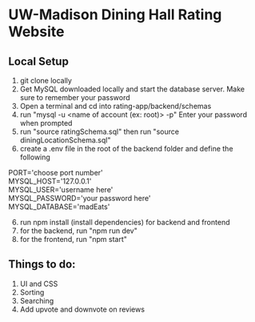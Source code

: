 # UW-Madison Dining Hall Rating Website

## Local Setup

1. git clone locally
2. Get MySQL downloaded locally and start the database server. Make sure to remember your password
3. Open a terminal and cd into rating-app/backend/schemas
4. run "mysql -u <name of account (ex: root)> -p" Enter your password when prompted
5. run "source ratingSchema.sql" then run "source diningLocationSchema.sql"
6. create a .env file in the root of the backend folder and define the following

PORT='choose port number'<br>
MYSQL_HOST='127.0.0.1'<br>
MYSQL_USER='username here'<br>
MYSQL_PASSWORD='your password here'<br>
MYSQL_DATABASE='madEats'<br>

6. run npm install (install dependencies) for backend and frontend
7. for the backend, run "npm run dev"
8. for the frontend, run "npm start"

## Things to do:

1. UI and CSS
2. Sorting
3. Searching
4. Add upvote and downvote on reviews
